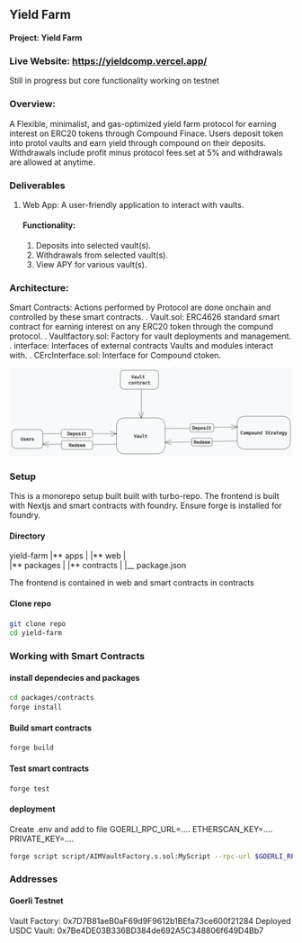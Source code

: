 ## Yield Farm

#### Project: Yield Farm

### Live Website: https://yieldcomp.vercel.app/

Still in progress but core functionality working on testnet

### Overview:

A Flexible, minimalist, and gas-optimized yield farm protocol for earning interest on ERC20 tokens through Compound Finace.
Users deposit token into protol vaults and earn yield through compound on their deposits. Withdrawals include profit minus protocol fees set at 5% and withdrawals are allowed at anytime.

### Deliverables

1. Web App: A user-friendly application to interact with vaults.
   #### Functionality:
   1. Deposits into selected vault(s).
   2. Withdrawals from selected vault(s).
   3. View APY for various vault(s).

### Architecture:

Smart Contracts: Actions performed by Protocol are done onchain and controlled by these smart contracts.
. Vault.sol: ERC4626 standard smart contract for earning interest on any ERC20 token through the compund protocol.
. Vaultfactory.sol: Factory for vault deployments and management.
. interface: Interfaces of external contracts Vaults and modules interact with.
. CErcInterface.sol: Interface for Compound ctoken.

![](Untitled-2022-09-13-21101.png)

### Setup

This is a monorepo setup built built with turbo-repo. The frontend is built with Nextjs and smart contracts with foundry. Ensure forge is installed for foundry.

#### Directory

yield-farm
|** apps
| |** web
|  
 |** packages
| |** contracts
|
|\_\_ package.json

The frontend is contained in web and smart contracts in contracts

#### Clone repo

```sh
git clone repo
cd yield-farm
```

### Working with Smart Contracts

#### install dependecies and packages

```sh
cd packages/contracts
forge install
```

#### Build smart contracts

```sh
forge build
```

#### Test smart contracts

```sh
forge test
```

#### deployment

Create .env and add to file
GOERLI_RPC_URL=....
ETHERSCAN_KEY=....
PRIVATE_KEY=....

```sh
forge script script/AIMVaultFactory.s.sol:MyScript --rpc-url $GOERLI_RPC_URL --broadcast --verify -vvvv
```

### Addresses

#### Goerli Testnet

Vault Factory: 0x7D7B81aeB0aF69d9F9612b1BEfa73ce600f21284
Deployed USDC Vault: 0x7Be4DE03B336BD384de692A5C348806f649D4Bb7
